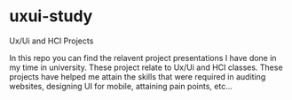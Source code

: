 # uxui-study
Ux/Ui and HCI Projects

In this repo you can find the relavent project presentations I have done in my time in university. These project relate to Ux/Ui and HCI classes. These projects have helped me attain the skills that were required in auditing websites, designing UI for mobile, attaining pain points, etc...
